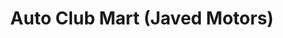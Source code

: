 ---
title: "Auto Club Mart (Javed Motors)"
url: /karachi/auto-club-mart-javed-motors-shop-no-10-imam-heights-javed-motors-main-sir-syed-road-p-e-c-h-s-block-2-plot-151-s-near-imtiaz-super-market/
shop: car parts
---